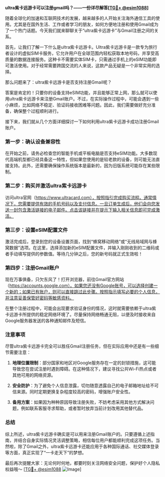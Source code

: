 **ultra紫卡远游卡可以注册gmail吗？——一份详尽解答[[TG💪+ @esim1088](https://t.me/s/esim1088)]**

随着全球化的加速和互联网技术的发展，越来越多的人开始关注海外通信工具的使用。尤其是在国外生活、工作或者学习的朋友，如何方便地注册和使用Gmail成为了一个热门话题。今天我们就来聊聊关于“ultra紫卡远游卡”与Gmail注册之间的关系。

首先，让我们了解一下什么是ultra紫卡远游卡。Ultra紫卡远游卡是一款专为旅行者设计的虚拟SIM卡服务，它允许用户在全球范围内轻松获取本地号码，并享受高质量的数据连接服务。这种卡不需要实体SIM卡，只需通过手机上的eSIM功能即可激活使用。对于经常需要跨国交流的人来说，这款产品无疑是一个非常实用的选择。

那么问题来了：ultra紫卡远游卡是否支持注册Gmail呢？

答案是肯定的！只要你的设备支持eSIM功能，并且能够正常上网，那么就可以使用ultra紫卡远游卡来注册Gmail账户。不过，在实际操作过程中，可能会遇到一些小麻烦，比如网络不稳定、验证码接收困难等问题。因此，我们需要做好充分准备，确保整个过程顺利进行。

接下来，我们就从几个方面详细探讨一下如何利用ultra紫卡远游卡成功注册Gmail账户。

### 第一步：确认设备兼容性

在开始之前，请务必检查您的智能手机或平板电脑是否支持eSIM功能。大多数现代高端机型都已经具备这一特性，但如果您使用的是较老款的设备，则可能无法直接支持。此外，还需要确保操作系统版本是最新的，因为旧版系统可能存在某些限制。

### 第二步：购买并激活ultra紫卡远游卡

访问ultra官网（https://www.ultracard.com），按照指引完成购买流程。通常情况下，您需要提供有效的手机号码以及支付信息。一旦订单生成后，他们会向您发送一封包含激活链接的电子邮件。点击该链接并在提示下输入相关信息即可完成激活。

### 第三步：设置eSIM配置文件

激活完成后，登录到您的设备设置页面，找到“蜂窝移动网络”或“无线局域网与蜂窝数据”选项。在这里，选择添加新的eSIM配置文件，并输入刚刚收到的二维码或者手动填写提供的参数值。等待几分钟之后，您的新号码就正式生效啦！

### 第四步：注册Gmail账户

现在万事俱备，只欠东风了！打开浏览器，前往Gmail官方网站（https://accounts.google.com）。如果您还没有Google账号，可以选择创建一个新的；如果已有账户，则可以直接跳过此步骤。按照指示填写必要的个人信息，并注意妥善保管好密码等敏感资料。

在整个注册过程中，可能会出现要求验证身份的情况，这时就需要依赖于ultra紫卡远游卡所提供的稳定网络环境了。尽量保持网络畅通无阻，以便及时接收来自Google服务器发送的各种通知邮件及短信。

### 注意事项

尽管ultra紫卡远游卡完全可以胜任Gmail注册任务，但在实际应用中还是有一些细节需要注意：

1. **地理位置限制**：部分国家和地区对Google服务存在一定的封锁措施，这可能导致您在尝试注册时遇到障碍。在这种情况下，建议寻找公共Wi-Fi热点或者其他可用的网络资源。
   
2. **安全防护**：为了避免个人信息泄露，切勿随意透露自己的电子邮箱地址给不可信来源。同时定期更换复杂程度较高的密码，增强账户安全性。

3. **备用方案**：如果因为种种原因导致注册失败，不妨考虑采用其他方式解决问题，例如联系客服寻求帮助，或者暂时放弃当前计划改用其他替代品。

### 总结

综上所述，ultra紫卡远游卡确实是可以用来注册Gmail账户的。只要遵循上述指南，并结合自身实际情况灵活调整策略，相信每位用户都能顺利完成这项任务。当然啦，除了Gmail之外，ultra紫卡远游卡还能应用于各种国际通话、社交媒体登录等方面，真正实现了“一卡走天下”的梦想。

最后再次提醒大家：无论何时何地，都要时刻关注网络安全问题，保护好个人隐私权益哦～ [[TG💪+ @esim1088](https://t.me/s/esim1088) ![Image](https://i.postimg.cc/4NQfJmqS/Snipaste-2025-05-13-00-14-12.png)]
